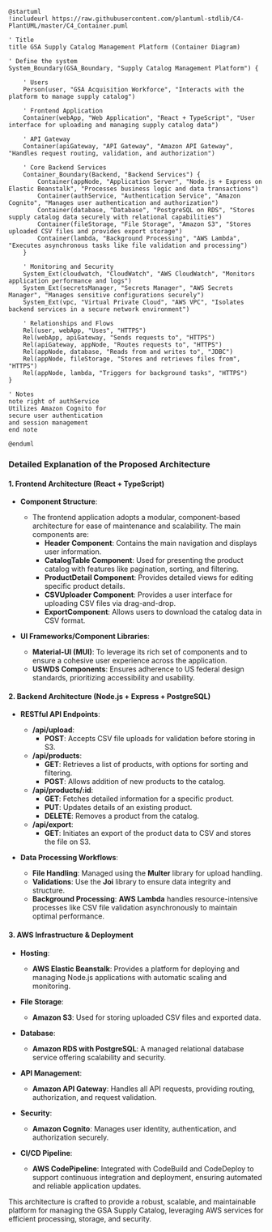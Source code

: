 ```plantuml
@startuml
!includeurl https://raw.githubusercontent.com/plantuml-stdlib/C4-PlantUML/master/C4_Container.puml

' Title
title GSA Supply Catalog Management Platform (Container Diagram)

' Define the system
System_Boundary(GSA_Boundary, "Supply Catalog Management Platform") {

    ' Users
    Person(user, "GSA Acquisition Workforce", "Interacts with the platform to manage supply catalog")

    ' Frontend Application
    Container(webApp, "Web Application", "React + TypeScript", "User interface for uploading and managing supply catalog data")

    ' API Gateway
    Container(apiGateway, "API Gateway", "Amazon API Gateway", "Handles request routing, validation, and authorization")

    ' Core Backend Services
    Container_Boundary(Backend, "Backend Services") {
        Container(appNode, "Application Server", "Node.js + Express on Elastic Beanstalk", "Processes business logic and data transactions")
        Container(authService, "Authentication Service", "Amazon Cognito", "Manages user authentication and authorization")
        Container(database, "Database", "PostgreSQL on RDS", "Stores supply catalog data securely with relational capabilities")
        Container(fileStorage, "File Storage", "Amazon S3", "Stores uploaded CSV files and provides export storage")
        Container(lambda, "Background Processing", "AWS Lambda", "Executes asynchronous tasks like file validation and processing")
    }

    ' Monitoring and Security
    System_Ext(cloudwatch, "CloudWatch", "AWS CloudWatch", "Monitors application performance and logs")
    System_Ext(secretsManager, "Secrets Manager", "AWS Secrets Manager", "Manages sensitive configurations securely")
    System_Ext(vpc, "Virtual Private Cloud", "AWS VPC", "Isolates backend services in a secure network environment")

    ' Relationships and Flows
    Rel(user, webApp, "Uses", "HTTPS")
    Rel(webApp, apiGateway, "Sends requests to", "HTTPS")
    Rel(apiGateway, appNode, "Routes requests to", "HTTPS")
    Rel(appNode, database, "Reads from and writes to", "JDBC")
    Rel(appNode, fileStorage, "Stores and retrieves files from", "HTTPS")
    Rel(appNode, lambda, "Triggers for background tasks", "HTTPS")
}

' Notes
note right of authService
Utilizes Amazon Cognito for
secure user authentication
and session management
end note

@enduml
```

### Detailed Explanation of the Proposed Architecture

#### 1. **Frontend Architecture (React + TypeScript)**

- **Component Structure**:
  - The frontend application adopts a modular, component-based architecture for ease of maintenance and scalability. The main components are:
    - **Header Component**: Contains the main navigation and displays user information.
    - **CatalogTable Component**: Used for presenting the product catalog with features like pagination, sorting, and filtering.
    - **ProductDetail Component**: Provides detailed views for editing specific product details.
    - **CSVUploader Component**: Provides a user interface for uploading CSV files via drag-and-drop.
    - **ExportComponent**: Allows users to download the catalog data in CSV format.

- **UI Frameworks/Component Libraries**:
  - **Material-UI (MUI)**: To leverage its rich set of components and to ensure a cohesive user experience across the application.
  - **USWDS Components**: Ensures adherence to US federal design standards, prioritizing accessibility and usability.

#### 2. **Backend Architecture (Node.js + Express + PostgreSQL)**

- **RESTful API Endpoints**:
  - **/api/upload**:
    - **POST**: Accepts CSV file uploads for validation before storing in S3.
  - **/api/products**:
    - **GET**: Retrieves a list of products, with options for sorting and filtering.
    - **POST**: Allows addition of new products to the catalog.
  - **/api/products/:id**:
    - **GET**: Fetches detailed information for a specific product.
    - **PUT**: Updates details of an existing product.
    - **DELETE**: Removes a product from the catalog.
  - **/api/export**:
    - **GET**: Initiates an export of the product data to CSV and stores the file on S3.

- **Data Processing Workflows**:
  - **File Handling**: Managed using the **Multer** library for upload handling.
  - **Validations**: Use the **Joi** library to ensure data integrity and structure.
  - **Background Processing**: **AWS Lambda** handles resource-intensive processes like CSV file validation asynchronously to maintain optimal performance.

#### 3. **AWS Infrastructure & Deployment**

- **Hosting**:
  - **AWS Elastic Beanstalk**: Provides a platform for deploying and managing Node.js applications with automatic scaling and monitoring.

- **File Storage**:
  - **Amazon S3**: Used for storing uploaded CSV files and exported data.

- **Database**:
  - **Amazon RDS with PostgreSQL**: A managed relational database service offering scalability and security.

- **API Management**:
  - **Amazon API Gateway**: Handles all API requests, providing routing, authorization, and request validation.

- **Security**:
  - **Amazon Cognito**: Manages user identity, authentication, and authorization securely.

- **CI/CD Pipeline**:
  - **AWS CodePipeline**: Integrated with CodeBuild and CodeDeploy to support continuous integration and deployment, ensuring automated and reliable application updates.

This architecture is crafted to provide a robust, scalable, and maintainable platform for managing the GSA Supply Catalog, leveraging AWS services for efficient processing, storage, and security.